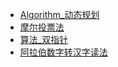 * [Algorithm_动态规划](./Content/Article/计算机基础/算法/Algorithm_动态规划.md)
* [摩尔投票法](./Content/Article/计算机基础/算法/摩尔投票法.md)
* [算法_双指针](./Content/Article/计算机基础/算法/算法_双指针.md)
* [阿拉伯数字转汉字读法](./Content/Article/计算机基础/算法/阿拉伯数字转汉字读法.md)